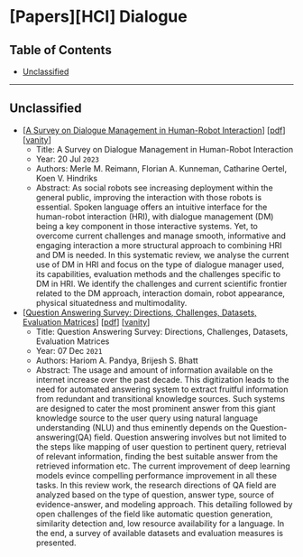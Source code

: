 # [Papers][HCI] Dialogue <!-- omit in toc -->

## Table of Contents <!-- omit in toc -->

- [Unclassified](#unclassified)

----------------------------------------------------------------------------------------------------

## Unclassified

* [[A Survey on Dialogue Management in Human-Robot Interaction](https://arxiv.org/abs/2307.10897)]
    [[pdf](https://arxiv.org/pdf/2307.10897.pdf)]
    [[vanity](https://www.arxiv-vanity.com/papers/2307.10897/)]
    * Title: A Survey on Dialogue Management in Human-Robot Interaction
    * Year: 20 Jul `2023`
    * Authors: Merle M. Reimann, Florian A. Kunneman, Catharine Oertel, Koen V. Hindriks
    * Abstract: As social robots see increasing deployment within the general public, improving the interaction with those robots is essential. Spoken language offers an intuitive interface for the human-robot interaction (HRI), with dialogue management (DM) being a key component in those interactive systems. Yet, to overcome current challenges and manage smooth, informative and engaging interaction a more structural approach to combining HRI and DM is needed. In this systematic review, we analyse the current use of DM in HRI and focus on the type of dialogue manager used, its capabilities, evaluation methods and the challenges specific to DM in HRI. We identify the challenges and current scientific frontier related to the DM approach, interaction domain, robot appearance, physical situatedness and multimodality.
* [[Question Answering Survey: Directions, Challenges, Datasets, Evaluation Matrices](https://arxiv.org/abs/2112.03572)]
    [[pdf](https://arxiv.org/pdf/2112.03572.pdf)]
    [[vanity](https://www.arxiv-vanity.com/papers/2112.03572/)]
    * Title: Question Answering Survey: Directions, Challenges, Datasets, Evaluation Matrices
    * Year: 07 Dec `2021`
    * Authors: Hariom A. Pandya, Brijesh S. Bhatt
    * Abstract: The usage and amount of information available on the internet increase over the past decade. This digitization leads to the need for automated answering system to extract fruitful information from redundant and transitional knowledge sources. Such systems are designed to cater the most prominent answer from this giant knowledge source to the user query using natural language understanding (NLU) and thus eminently depends on the Question-answering(QA) field. Question answering involves but not limited to the steps like mapping of user question to pertinent query, retrieval of relevant information, finding the best suitable answer from the retrieved information etc. The current improvement of deep learning models evince compelling performance improvement in all these tasks. In this review work, the research directions of QA field are analyzed based on the type of question, answer type, source of evidence-answer, and modeling approach. This detailing followed by open challenges of the field like automatic question generation, similarity detection and, low resource availability for a language. In the end, a survey of available datasets and evaluation measures is presented.
